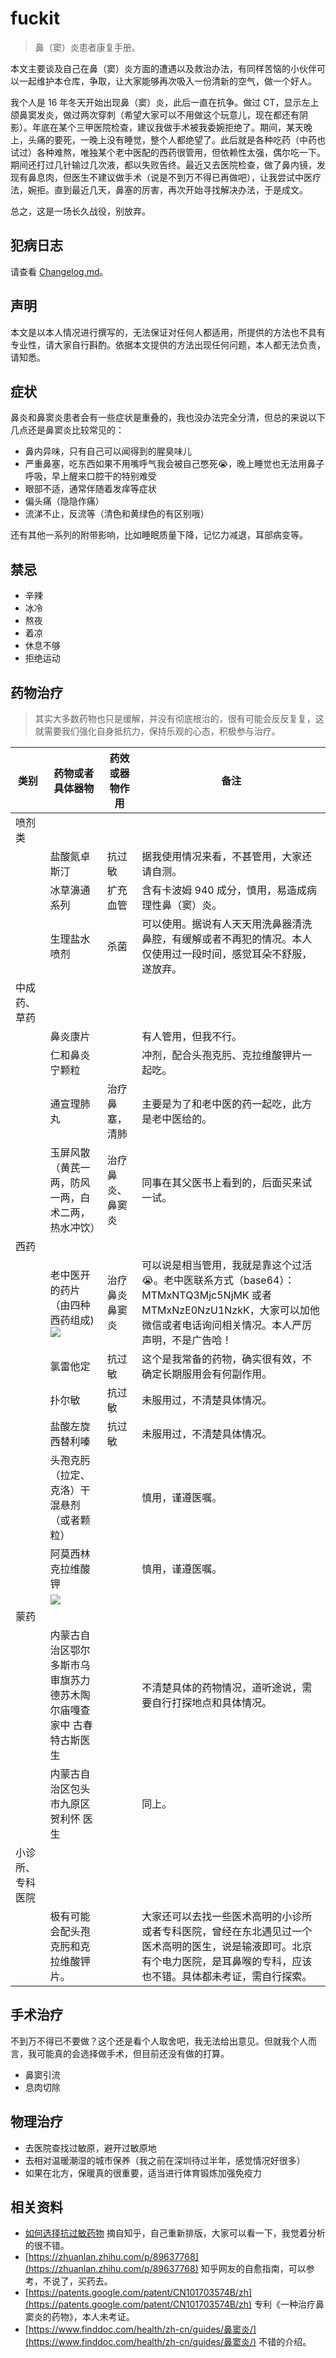 # fuckit

> 鼻（窦）炎患者康复手册。

本文主要谈及自己在鼻（窦）炎方面的遭遇以及救治办法，有同样苦恼的小伙伴可以一起维护本仓库，争取，让大家能够再次吸入一份清新的空气，做一个好人。

我个人是 16 年冬天开始出现鼻（窦）炎，此后一直在抗争。做过 CT，显示左上颌鼻窦发炎，做过两次穿刺（希望大家可以不用做这个玩意儿，现在都还有阴影）。年底在某个三甲医院检查，建议我做手术被我委婉拒绝了。期间，某天晚上，头痛的要死，一晚上没有睡觉，整个人都绝望了。此后就是各种吃药（中药也试过）各种难熬，唯独某个老中医配的西药很管用，但依赖性太强，偶尔吃一下。期间还打过几针输过几次液，都以失败告终。最近又去医院检查，做了鼻内镜，发现有鼻息肉，但医生不建议做手术（说是不到万不得已再做吧），让我尝试中医疗法，婉拒。直到最近几天，鼻塞的厉害，再次开始寻找解决办法，于是成文。

总之，这是一场长久战役，别放弃。

## 犯病日志

请查看 [Changelog.md](https://github.com/i0Ek3/fuckit/blob/master/Changelog.md)。

## 声明

本文是以本人情况进行撰写的，无法保证对任何人都适用，所提供的方法也不具有专业性，请大家自行斟酌。依据本文提供的方法出现任何问题，本人都无法负责，请知悉。

## 症状

鼻炎和鼻窦炎患者会有一些症状是重叠的，我也没办法完全分清，但总的来说以下几点还是鼻窦炎比较常见的：

- 鼻内异味，只有自己可以闻得到的腥臭味儿
- 严重鼻塞，吃东西如果不用嘴呼气我会被自己憋死😭，晚上睡觉也无法用鼻子呼吸，早上醒来口腔干的特别难受
- 眼部不适，通常伴随着发痒等症状
- 偏头痛（隐隐作痛）
- 流涕不止，反流等（清色和黄绿色的有区别哦）

还有其他一系列的附带影响，比如睡眠质量下降，记忆力减退，耳部病变等。

## 禁忌

- 辛辣
- 冰冷
- 熬夜
- 着凉
- 休息不够
- 拒绝运动

## 药物治疗

> 其实大多数药物也只是缓解，并没有彻底根治的，很有可能会反反复复，这就需要我们强化自身抵抗力，保持乐观的心态，积极参与治疗。

| 类别       | 药物或者具体器物                                                                                           | 药效或器物作用  | 备注                                                                                                        |
| -------- | -------------------------------------------------------------------------------------------------- | -------- | --------------------------------------------------------------------------------------------------------- |
| 喷剂类      |                                                                                                    |          |                                                                                                           |
|          | 盐酸氮卓斯汀                                                                                             | 抗过敏      | 据我使用情况来看，不甚管用，大家还请自测。                                                                                     |
|          | 冰草濞通系列                                                                                             | 扩充血管     | 含有卡波姆 940 成分，慎用，易造成病理性鼻（窦）炎。                                                                              |
|          | 生理盐水喷剂                                                                                             | 杀菌       | 可以使用。据说有人天天用洗鼻器清洗鼻腔，有缓解或者不再犯的情况。本人仅使用过一段时间，感觉耳朵不舒服，遂放弃。                                                   |
| 中成药、草药   |                                                                                                    |          |                                                                                                           |
|          | 鼻炎康片                                                                                               |          | 有人管用，但我不行。                                                                                                |
|          | 仁和鼻炎宁颗粒                                                                                            |          | 冲剂，配合头孢克肟、克拉维酸钾片一起吃。                                                                                      |
|          | 通宣理肺丸                                                                                              | 治疗鼻塞，清肺  | 主要是为了和老中医的药一起吃，此方是老中医给的。                                                                                  |
|          | 玉屏风散（黄芪一两，防风一两，白术二两，热水冲饮）                                                                          | 治疗鼻炎、鼻窦炎 | 同事在其父医书上看到的，后面买来试一试。                                                                                      |
| 西药       |                                                                                                    |          |                                                                                                           |
|          | 老中医开的药片（由四种西药组成)![](https://cdn.jsdelivr.net/gh/i0Ek3/apichost@main/fuckit/drugs.1e9l5h1jj8ww.jpg) | 治疗鼻炎鼻窦炎  | 可以说是相当管用，我就是靠这个过活😭。老中医联系方式（base64）：MTMxNTQ3Mjc5NjMK 或者 MTMxNzE0NzU1NzkK，大家可以加他微信或者电话询问相关情况。本人严厉声明，不是广告哈！ |
|          | 氯雷他定                                                                                               | 抗过敏      | 这个是我常备的药物，确实很有效，不确定长期服用会有何副作用。                                                                            |
|          | 扑尔敏                                                                                                | 抗过敏      | 未服用过，不清楚具体情况。                                                                                             |
|          | 盐酸左旋西替利嗪                                                                                           | 抗过敏      | 未服用过，不清楚具体情况。                                                                                             |
|          | 头孢克肟（拉定、克洛）干混悬剂（或者颗粒）                                                                              |          | 慎用，谨遵医嘱。                                                                                                  |
|          | 阿莫西林克拉维酸钾                                                                                          |          | 慎用，谨遵医嘱。                                                                                                  |
|          | ![](https://cdn.jsdelivr.net/gh/i0Ek3/apichost@main/fuckit/medical.3ivd84rw8c5c.jpg)               |          |                                                                                                           |
| 蒙药       |                                                                                                    |          |                                                                                                           |
|          | 内蒙古自治区鄂尔多斯市乌审旗苏力德苏木陶尔庙嘎查家中 古春特古斯医生                                                                 |          | 不清楚具体的药物情况，道听途说，需要自行打探地点和具体情况。                                                                            |
|          | 内蒙古自治区包头市九原区 贺利怀 医生                                                                                |          | 同上。                                                                                                       |
| 小诊所、专科医院 |                                                                                                    |          |                                                                                                           |
|          | 极有可能会配头孢克肟和克拉维酸钾片。                                                                                 |          | 大家还可以去找一些医术高明的小诊所或者专科医院，曾经在东北遇见过一个医术高明的医生，说是输液即可。北京有个电力医院，是耳鼻喉的专科，应该也不错。具体都未考证，需自行探索。                     |

## 手术治疗

不到万不得已不要做？这个还是看个人取舍吧，我无法给出意见。但就我个人而言，我可能真的会选择做手术，但目前还没有做的打算。

- 鼻窦引流
- 息肉切除

## 物理治疗

- 去医院查找过敏原，避开过敏原地
- 去相对温暖潮湿的城市保养（我之前在深圳待过半年，感觉情况好很多）
- 如果在北方，保暖真的很重要，适当进行体育锻炼加强免疫力

## 相关资料

- [如何选择抗过敏药物](./docs/how-to-choose-antiallergic-drugs.pdf) 摘自知乎，自己重新排版，大家可以看一下，我觉着分析的很不错。
- [https://zhuanlan.zhihu.com/p/89637768](https://zhuanlan.zhihu.com/p/89637768) 知乎网友的自愈指南，可以参考，不说了，买药去。
- [https://patents.google.com/patent/CN101703574B/zh](https://patents.google.com/patent/CN101703574B/zh) 专利《一种治疗鼻窦炎的药物》，本人未考证。
- [https://www.finddoc.com/health/zh-cn/guides/鼻窦炎/](https://www.finddoc.com/health/zh-cn/guides/鼻窦炎/) 不错的介绍。
